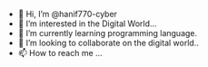 - 👋 Hi, I’m @hanif770-cyber
- 👀 I’m interested in the Digital World...
- 🌱 I’m currently learning programming language.
- 💞️ I’m looking to collaborate on the digital world..
- 📫 How to reach me ...

<!---
hanif770-cyber/hanif770-cyber is a ✨ special ✨ repository because its `README.md` (this file) appears on your GitHub profile.
You can click the Preview link to take a look at your changes.
--->
